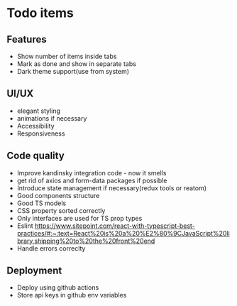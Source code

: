 # Todo items

## Features
* Show number of items inside tabs
* Mark as done and show in separate tabs
* Dark theme support(use from system)

## UI/UX
* elegant styling
* animations if necessary
* Accessibility
* Responsiveness

## Code quality
* Improve kandinsky integration code - now it smells
* get rid of axios and form-data packages if possible
* Introduce state management if necessary(redux tools or reatom)
* Good components structure
* Good TS models
* CSS property sorted correctly
* Only interfaces are used for TS prop types
* Eslint https://www.sitepoint.com/react-with-typescript-best-practices/#:~:text=React%20is%20a%20%E2%80%9CJavaScript%20library,shipping%20to%20the%20front%20end
* Handle errors correclty

## Deployment
* Deploy using github actions
* Store api keys in github env variables